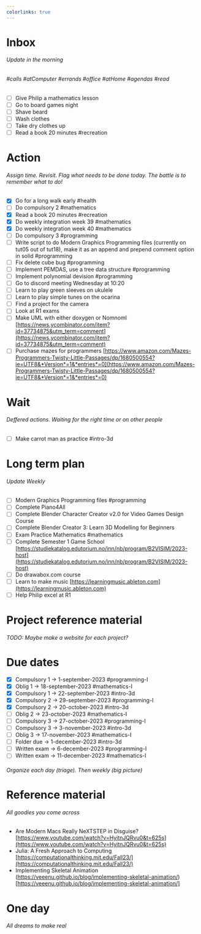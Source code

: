 ```yaml
---
colorlinks: true
---
```


# Inbox
###### Update in the morning
###### #calls #atComputer #errands #office #atHome #agendas #read

* [ ] Give Philip a mathematics lesson
* [ ] Go to board games night
* [ ] Shave beard
* [ ] Wash clothes
* [ ] Take dry clothes up
* [ ] Read a book 20 minutes #recreation

# Action
###### Assign time. Revisit. Flag what needs to be done today. The battle is to remember what to do!

* [x] Go for a long walk early #health
* [ ] Do compulsory 2 #mathematics
* [x] Read a book 20 minutes #recreation
* [x] Do weekly integration week 39 #mathematics
* [x] Do weekly integration week 40 #mathematics
* [ ] Do compulsory 3 #programming
* [ ] Write script to do Modern Graphics Programming files (currently on tut05 out of tut18), make it as an append and prepend comment option in solid #programming
* [ ] Fix delete cube bug #programming
* [ ] Implement PEMDAS, use a tree data structure #programming
* [ ] Implement polynomial devision #programming
* [ ] Go to discord meeting Wednesday at 10:20
* [ ] Learn to play green sleeves on ukulele
* [ ] Learn to play simple tunes on the ocarina
* [ ] Find a project for the camera
* [ ] Look at R1 exams
* [ ] Make UML with either doxygen or Nomnoml [https://news.ycombinator.com/item?id=37734875&utm_term=comment](https://news.ycombinator.com/item?id=37734875&utm_term=comment)
* [ ] Purchase mazes for programmers [https://www.amazon.com/Mazes-Programmers-Twisty-Little-Passages/dp/1680500554?ie=UTF8&*Version*=1&*entries*=0](https://www.amazon.com/Mazes-Programmers-Twisty-Little-Passages/dp/1680500554?ie=UTF8&*Version*=1&*entries*=0)

# Wait
###### Deffered actions. Waiting for the right time or on other people

* [ ] Make carrot man as practice #intro-3d

# Long term plan
###### Update Weekly

* [ ] Modern Graphics Programming files #programming
* [ ] Complete Piano4All
* [ ] Complete Blender Character Creator v2.0 for Video Games Design Course
* [ ] Complete Blender Creator 3: Learn 3D Modelling for Beginners
* [ ] Exam Practice Mathematics #mathematics
* [ ] Complete Semester 1 Game School [https://studiekatalog.edutorium.no/inn/nb/program/B2VISIM/2023-host](https://studiekatalog.edutorium.no/inn/nb/program/B2VISIM/2023-host)
* [ ] Do drawabox.com course
* [ ] Learn to make music [https://learningmusic.ableton.com](https://learningmusic.ableton.com)
* [ ] Help Philip excel at R1

# Project reference material
###### TODO: Maybe make a website for each project?

# Due dates

* [x] Compulsory 1 -> 1-september-2023  #programming-I 
* [x] Oblig 1      -> 18-september-2023 #mathematics-I
* [x] Compulsory 1 -> 22-september-2023 #intro-3d
* [x] Compulsory 2 -> 29-september-2023 #programming-I
* [x] Compulsory 2 -> 20-october-2023   #intro-3d
* [ ] Oblig 2      -> 23-october-2023   #mathematics-I
* [ ] Compulsory 3 -> 27-october-2023   #programming-I
* [ ] Compulsory 3 -> 3-november-2023   #intro-3d
* [ ] Oblig 3      -> 17-november-2023  #mathematics-I
* [ ] Folder due   -> 1-december-2023   #intro-3d
* [ ] Written exam -> 6-december-2023   #programming-I
* [ ] Written exam -> 11-december-2023  #mathematics-I

###### Organize each day (triage). Then weekly (big picture)

# Reference material
###### All goodies you come across

* Are Modern Macs Really NeXTSTEP in Disguise? [https://www.youtube.com/watch?v=HyitnJQRvu0&t=625s](https://www.youtube.com/watch?v=HyitnJQRvu0&t=625s)
* Julia: A Fresh Approach to Computing [https://computationalthinking.mit.edu/Fall23/](https://computationalthinking.mit.edu/Fall23/)
* Implementing Skeletal Animation (https://veeenu.github.io/blog/implementing-skeletal-animation/)[https://veeenu.github.io/blog/implementing-skeletal-animation/]


# One day
###### All dreams to make real

